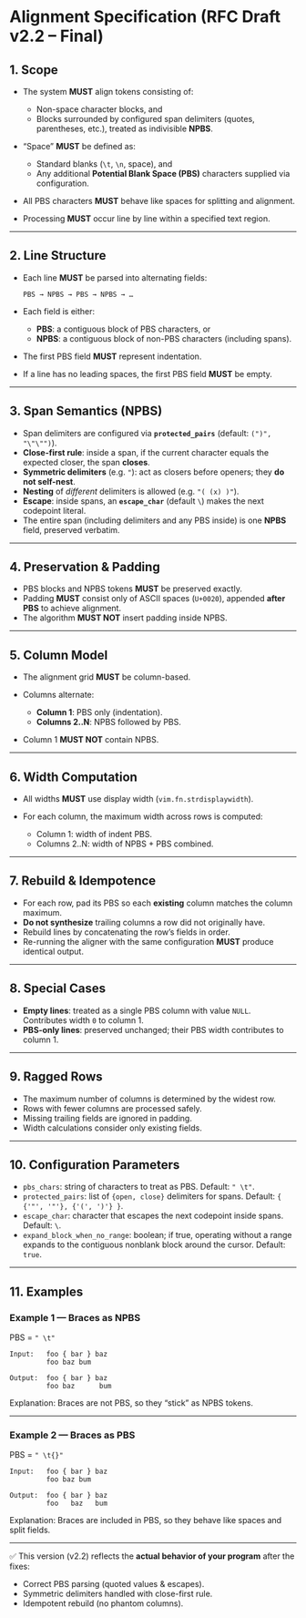 # Alignment Specification (RFC Draft v2.2 – Final)

## 1. Scope

* The system **MUST** align tokens consisting of:

  * Non-space character blocks, and
  * Blocks surrounded by configured span delimiters (quotes, parentheses, etc.), treated as indivisible **NPBS**.

* “Space” **MUST** be defined as:

  * Standard blanks (`\t`, `\n`, space), and
  * Any additional **Potential Blank Space (PBS)** characters supplied via configuration.

* All PBS characters **MUST** behave like spaces for splitting and alignment.

* Processing **MUST** occur line by line within a specified text region.

---

## 2. Line Structure

* Each line **MUST** be parsed into alternating fields:

  ```
  PBS → NPBS → PBS → NPBS → …
  ```

* Each field is either:

  * **PBS**: a contiguous block of PBS characters, or
  * **NPBS**: a contiguous block of non-PBS characters (including spans).

* The first PBS field **MUST** represent indentation.

* If a line has no leading spaces, the first PBS field **MUST** be empty.

---

## 3. Span Semantics (NPBS)

* Span delimiters are configured via **`protected_pairs`** (default: `(")", "\"\"")`).
* **Close-first rule**: inside a span, if the current character equals the expected closer, the span **closes**.
* **Symmetric delimiters** (e.g. `"`): act as closers before openers; they **do not self-nest**.
* **Nesting** of *different* delimiters is allowed (e.g. `"( (x) )"`).
* **Escape**: inside spans, an **`escape_char`** (default `\`) makes the next codepoint literal.
* The entire span (including delimiters and any PBS inside) is one **NPBS** field, preserved verbatim.

---

## 4. Preservation & Padding

* PBS blocks and NPBS tokens **MUST** be preserved exactly.
* Padding **MUST** consist only of ASCII spaces (`U+0020`), appended **after PBS** to achieve alignment.
* The algorithm **MUST NOT** insert padding inside NPBS.

---

## 5. Column Model

* The alignment grid **MUST** be column-based.
* Columns alternate:

  * **Column 1**: PBS only (indentation).
  * **Columns 2..N**: NPBS followed by PBS.
* Column 1 **MUST NOT** contain NPBS.

---

## 6. Width Computation

* All widths **MUST** use display width (`vim.fn.strdisplaywidth`).
* For each column, the maximum width across rows is computed:

  * Column 1: width of indent PBS.
  * Columns 2..N: width of NPBS + PBS combined.

---

## 7. Rebuild & Idempotence

* For each row, pad its PBS so each **existing** column matches the column maximum.
* **Do not synthesize** trailing columns a row did not originally have.
* Rebuild lines by concatenating the row’s fields in order.
* Re-running the aligner with the same configuration **MUST** produce identical output.

---

## 8. Special Cases

* **Empty lines**: treated as a single PBS column with value `NULL`. Contributes width `0` to column 1.
* **PBS-only lines**: preserved unchanged; their PBS width contributes to column 1.

---

## 9. Ragged Rows

* The maximum number of columns is determined by the widest row.
* Rows with fewer columns are processed safely.
* Missing trailing fields are ignored in padding.
* Width calculations consider only existing fields.

---

## 10. Configuration Parameters

* `pbs_chars`: string of characters to treat as PBS. Default: `" \t"`.
* `protected_pairs`: list of `{open, close}` delimiters for spans. Default: `{ {'"', '"'}, {'(', ')'} }`.
* `escape_char`: character that escapes the next codepoint inside spans. Default: `\`.
* `expand_block_when_no_range`: boolean; if true, operating without a range expands to the contiguous nonblank block around the cursor. Default: `true`.

---

## 11. Examples

### Example 1 — Braces as NPBS

PBS = `" \t"`

```
Input:   foo { bar } baz
         foo baz bum

Output:  foo { bar } baz
         foo baz      bum
```

Explanation: Braces are not PBS, so they “stick” as NPBS tokens.

---

### Example 2 — Braces as PBS

PBS = `" \t{}"`

```
Input:   foo { bar } baz
         foo baz bum

Output:  foo { bar } baz
         foo   baz   bum
```

Explanation: Braces are included in PBS, so they behave like spaces and split fields.

---

✅ This version (v2.2) reflects the **actual behavior of your program** after the fixes:

* Correct PBS parsing (quoted values & escapes).
* Symmetric delimiters handled with close-first rule.
* Idempotent rebuild (no phantom columns).


